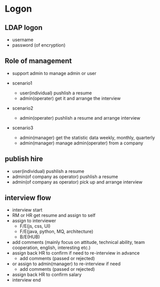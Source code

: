 
# Logon

## LDAP logon

- username
- password (of encryption)

## Role of management

- support admin to manage admin or user

- scenario1
  - user(individual) pushlish a resume
  - admin(operater) get it and arrange the interview
- scenario2
  - admin(operater) pushlish a resume and arrange interview
- scenario3
  - admin(manager) get the statistic data weekly, monthly, quarterly
  - admin(manager) manage admin(operater) from a company

## publish hire

- user(individual) pushlish a resume
- admin(of company as operator) pushlish a resume
- admin(of company as operator) pick up and arrange interview

## interview flow

- interview start
- RM or HR get resume and assign to self
- assign to interviewer
  - F/E(js, css, UI)
  - F/E(java, python, MQ, architecture)
  - B/E(HUB)
- add comments (mainly focus on attitude, technical ability, team cooperation, english, interesting etc.)
- assign back HR to confirm if need to re-interview in advance
  - add comments (passed or rejected)
- or assign to admin(manager) to re-interview if need
  - add comments (passed or rejected)
- assign back HR to confirm salary
- interview end

